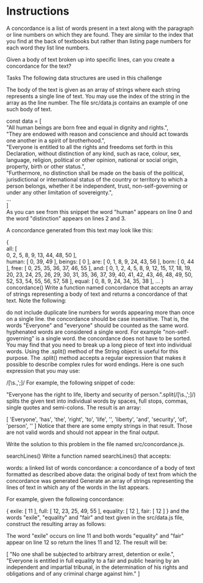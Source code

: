 # Instructions
A concordance is a list of words present in a text along with the paragraph or line numbers on which they are found. They are similar to the index that you find at the back of textbooks but rather than listing page numbers for each word they list line numbers.

Given a body of text broken up into specific lines, can you create a concordance for the text?

Tasks
The following data structures are used in this challenge

The body of the text is given as an array of strings where each string represents a single line of text. You may use the index of the string in the array as the line number. The file src/data.js contains an example of one such body of text.

const data = [  
  "All human beings are born free and equal in dignity and rights.",  
  "They are endowed with reason and conscience and should act towards one another in a spirit of brotherhood.",  
  "Everyone is entitled to all the rights and freedoms set forth in this Declaration, without distinction of any kind, such as race, colour, sex, language, religion, political or other opinion, national or social origin, property, birth or other status.",  
  "Furthermore, no distinction shall be made on the basis of the political, jurisdictional or international status of the country or territory to which a person belongs, whether it be independent, trust, non-self-governing or under any other limitation of sovereignty.",  
  ...  
  ]  
As you can see from this snippet the word "human" appears on line 0 and the word "distinction" appears on lines 2 and 3.

A concordance generated from this text may look like this:

{  
        all: [  
           0,  2,  5,  8, 9,
          13, 44, 48, 50
        ],  
        human: [ 0, 39, 49 ],
        beings: [ 0 ],
        are: [
           0,  1,  8, 9,
          24, 43, 56
        ],
        born: [ 0, 44 ],
        free: [
           0, 25, 35, 36,
          37, 46, 55
        ],
        and: [
           0,  1,  2,  4,  5,  8,  9, 12, 15, 17,
          18, 19, 20, 23, 24, 25, 26, 29, 30, 31,
          35, 36, 37, 39, 40, 41, 42, 43, 46, 48,
          49, 50, 52, 53, 54, 55, 56, 57, 58
        ],
        equal: [
           0,  8,  9, 24,
          34, 35, 38
        ],
   ...
}
concordance()
Write a function named concordance that accepts an array of strings representing a body of text and returns a concordance of that text. Note the following:

do not include duplicate line numbers for words appearing more than once on a single line.
the concordance should be case insensitive. That is, the words "Everyone" and "everyone" should be counted as the same word.
hyphenated words are considered a single word. For example "non-self-governing" is a single word.
the concordance does not have to be sorted.
You may find that you need to break up a long piece of text into individual words. Using the .split() method of the String object is useful for this purpose. The .split() method accepts a regular expression that makes it possible to describe complex rules for word endings. Here is one such expression that you may use:

/[\s.,';]/
For example, the following snippet of code:

"Everyone has the right to life, liberty and security of person.".split(/[\s.,';]/)
splits the given text into individual words by spaces, full stops, commas, single quotes and semi-colons. The result is an array:

[
  'Everyone', 'has',
  'the',      'right',
  'to',       'life',
  '',         'liberty',
  'and',      'security',
  'of',       'person',
  ''
]
Notice that there are some empty strings in that result. Those are not valid words and should not appear in the final output.

Write the solution to this problem in the file named src/concordance.js.

searchLines()
Write a function named searchLines() that accepts:

words: a linked list of words
concordance: a concordance of a body of text formatted as described above
data: the original body of text from which the concordance was generated
Generate an array of strings representing the lines of text in which any of the words in the list appears.

For example, given the following concordance:

{
    exile: [ 11 ],
    full: [ 12, 23, 25, 49, 55 ],
    equality: [ 12 ],
    fair: [ 12 ]
}
and the words "exile", "equality" and "fair" and text given in the src/data.js file, construct the resulting array as follows:

The word "exile" occurs on line 11 and both words "equality" and "fair" appear on line 12 so return the lines 11 and 12. The result will be:

[
  "No one shall be subjected to arbitrary arrest, detention or exile.",
  "Everyone is entitled in full equality to a fair and public hearing by an independent and impartial tribunal, in the determination of his rights and obligations and of any criminal charge against him."
]
